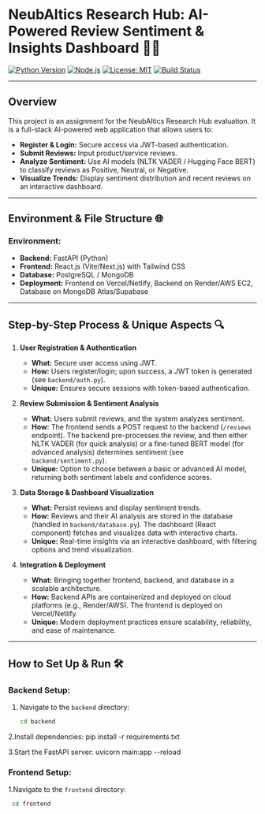 # NeubAItics Research Hub: AI-Powered Review Sentiment & Insights Dashboard 🚀💡

[![Python Version](https://img.shields.io/badge/Python-3.8%2B-blue.svg)](https://www.python.org/)
[![Node.js](https://img.shields.io/badge/Node.js-14%2B-green.svg)](https://nodejs.org/)
[![License: MIT](https://img.shields.io/badge/License-MIT-green.svg)](LICENSE)
[![Build Status](https://img.shields.io/badge/build-passing-brightgreen.svg)](https://github.com/yourusername/neubaitics-research-hub)

---

## Overview
This project is an assignment for the NeubAItics Research Hub evaluation. It is a full-stack AI-powered web application that allows users to:
- **Register & Login:** Secure access via JWT-based authentication.
- **Submit Reviews:** Input product/service reviews.
- **Analyze Sentiment:** Use AI models (NLTK VADER / Hugging Face BERT) to classify reviews as Positive, Neutral, or Negative.
- **Visualize Trends:** Display sentiment distribution and recent reviews on an interactive dashboard.

---

## Environment & File Structure 🌐

### Environment:
- **Backend:** FastAPI (Python)
- **Frontend:** React.js (Vite/Next.js) with Tailwind CSS
- **Database:** PostgreSQL / MongoDB
- **Deployment:** Frontend on Vercel/Netlify, Backend on Render/AWS EC2, Database on MongoDB Atlas/Supabase


---

## Step-by-Step Process & Unique Aspects 🔍

1. **User Registration & Authentication**
   - **What:** Secure user access using JWT.
   - **How:** Users register/login; upon success, a JWT token is generated (see `backend/auth.py`).
   - **Unique:** Ensures secure sessions with token-based authentication.

2. **Review Submission & Sentiment Analysis**
   - **What:** Users submit reviews, and the system analyzes sentiment.
   - **How:** The frontend sends a POST request to the backend (`/reviews` endpoint). The backend pre-processes the review, and then either NLTK VADER (for quick analysis) or a fine-tuned BERT model (for advanced analysis) determines sentiment (see `backend/sentiment.py`).
   - **Unique:** Option to choose between a basic or advanced AI model, returning both sentiment labels and confidence scores.

3. **Data Storage & Dashboard Visualization**
   - **What:** Persist reviews and display sentiment trends.
   - **How:** Reviews and their AI analysis are stored in the database (handled in `backend/database.py`). The dashboard (React component) fetches and visualizes data with interactive charts.
   - **Unique:** Real-time insights via an interactive dashboard, with filtering options and trend visualization.

4. **Integration & Deployment**
   - **What:** Bringing together frontend, backend, and database in a scalable architecture.
   - **How:** Backend APIs are containerized and deployed on cloud platforms (e.g., Render/AWS). The frontend is deployed on Vercel/Netlify.
   - **Unique:** Modern deployment practices ensure scalability, reliability, and ease of maintenance.

---

## How to Set Up & Run 🛠️

### Backend Setup:
1. Navigate to the `backend` directory:
   ```bash
   cd backend

2.Install dependencies:
pip install -r requirements.txt

3.Start the FastAPI server:
uvicorn main:app --reload

### Frontend Setup:

1.Navigate to the  `frontend` directory:
  ```bash
   cd frontend
